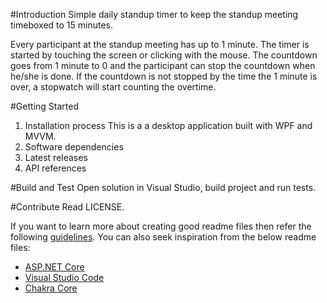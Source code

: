 #Introduction 
Simple daily standup timer to keep the standup meeting timeboxed to 15 minutes.

Every participant at the standup meeting has up to 1 minute. The timer is started by touching the screen or clicking with the mouse.
The countdown goes from 1 minute to 0 and the participant can stop the countdown when he/she is done.
If the countdown is not stopped by the time the 1 minute is over, a stopwatch will start counting the overtime.

#Getting Started
1.	Installation process
This is a a desktop application built with WPF and MVVM.
2.	Software dependencies
3.	Latest releases
4.	API references

#Build and Test
Open solution in Visual Studio, build project and run tests.

#Contribute
Read LICENSE.

If you want to learn more about creating good readme files then refer the following [guidelines](https://www.visualstudio.com/en-us/docs/git/create-a-readme). You can also seek inspiration from the below readme files:
- [ASP.NET Core](https://github.com/aspnet/Home)
- [Visual Studio Code](https://github.com/Microsoft/vscode)
- [Chakra Core](https://github.com/Microsoft/ChakraCore)